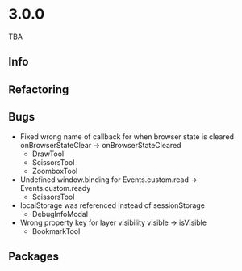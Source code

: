 # 3.0.0
TBA

## Info

## Refactoring

## Bugs
- Fixed wrong name of callback for when browser state is cleared onBrowserStateClear -> onBrowserStateCleared
    - DrawTool
    - ScissorsTool
    - ZoomboxTool
- Undefined window.binding for Events.custom.read -> Events.custom.ready
    - ScissorsTool
- localStorage was referenced instead of sessionStorage
    - DebugInfoModal
- Wrong property key for layer visibility visible -> isVisible
    - BookmarkTool

## Packages
